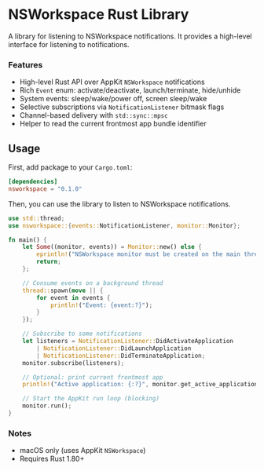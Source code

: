# NSWorkspace Rust Library

A library for listening to NSWorkspace notifications. It provides a high-level interface for listening to notifications.

### Features

- High-level Rust API over AppKit `NSWorkspace` notifications
- Rich `Event` enum: activate/deactivate, launch/terminate, hide/unhide
- System events: sleep/wake/power off, screen sleep/wake
- Selective subscriptions via `NotificationListener` bitmask flags
- Channel-based delivery with `std::sync::mpsc`
- Helper to read the current frontmost app bundle identifier

## Usage

First, add package to your `Cargo.toml`:
```toml
[dependencies]
nsworkspace = "0.1.0"
```

Then, you can use the library to listen to NSWorkspace notifications.

```rust
use std::thread;
use nsworkspace::{events::NotificationListener, monitor::Monitor};

fn main() {
    let Some((monitor, events)) = Monitor::new() else {
        eprintln!("NSWorkspace monitor must be created on the main thread");
        return;
    };

    // Consume events on a background thread
    thread::spawn(move || {
        for event in events {
            println!("Event: {event:?}");
        }
    });

    // Subscribe to some notifications
    let listeners = NotificationListener::DidActivateApplication
        | NotificationListener::DidLaunchApplication
        | NotificationListener::DidTerminateApplication;
    monitor.subscribe(listeners);

    // Optional: print current frontmost app
    println!("Active application: {:?}", monitor.get_active_application());

    // Start the AppKit run loop (blocking)
    monitor.run();
}
```

### Notes

- macOS only (uses AppKit `NSWorkspace`)
- Requires Rust 1.80+
